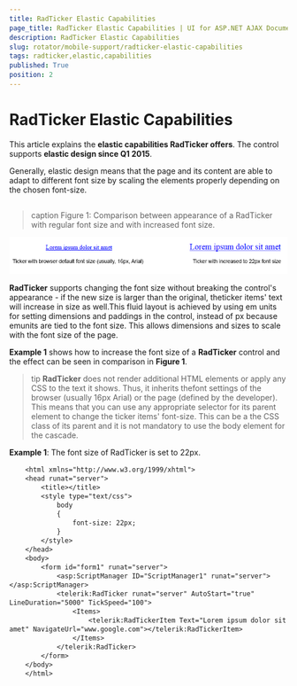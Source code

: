 ```yaml
---
title: RadTicker Elastic Capabilities
page_title: RadTicker Elastic Capabilities | UI for ASP.NET AJAX Documentation
description: RadTicker Elastic Capabilities
slug: rotator/mobile-support/radticker-elastic-capabilities
tags: radticker,elastic,capabilities
published: True
position: 2
---
```


# RadTicker Elastic Capabilities



This article explains the __elastic capabilities RadTicker offers__. The control supports __elastic design since Q1 2015__.

Generally, elastic design means that the page and its content are able to adapt to different font size by scaling the elements properly depending on the chosen font-size.

## 
>caption Figure 1: Comparison between appearance of a RadTicker with regular font size and with increased font size.

![ticker-elastic-comparison](images/ticker-elastic-comparison.png)

__RadTicker__ supports changing the font size without breaking the control's appearance - if the new size is larger than the original, theticker items' text will increase in size as well.This fluid layout is achieved by using em units for setting dimensions and paddings in the control, instead of px because emunits are tied to the font size. This allows dimensions and sizes to scale with the font size of the page.

__Example 1__ shows how to increase the font size of a __RadTicker__ control and the effect can be seen in comparison in __Figure 1__.

>tip  __RadTicker__ does not render additional HTML elements or apply any CSS to the text it shows.	Thus, it inherits thefont settings of the browser (usually 16px Arial) or the page (defined by the developer).	This means that you can use any appropriate selector for its parent element to change the ticker items' font-size.	This can be a the CSS class of its parent and	it is not mandatory to use the body element for the cascade.
>


__Example 1__: The font size of RadTicker is set to 22px.

````ASPNET
	<html xmlns="http://www.w3.org/1999/xhtml">
	<head runat="server">
		<title></title>
		<style type="text/css">
			body
			{
				font-size: 22px;
			}
		</style>
	</head>
	<body>
		<form id="form1" runat="server">
			<asp:ScriptManager ID="ScriptManager1" runat="server"></asp:ScriptManager>
			<telerik:RadTicker runat="server" AutoStart="true" LineDuration="5000" TickSpeed="100">
				<Items>
					<telerik:RadTickerItem Text="Lorem ipsum dolor sit amet" NavigateUrl="www.google.com"></telerik:RadTickerItem>
				</Items>
			</telerik:RadTicker>
		</form>
	</body>
	</html>
````


